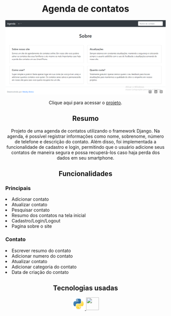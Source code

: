 <h1 align="center">Agenda de contatos</h1>

<img src="images_readme/agenda.png">

<p align="center">Clique aqui para acessar o <a href="https://web-production-97cd.up.railway.app/sobre/">projeto</a>.</p>

<h2 align="center">Resumo</h2>
<p align="center">
  Projeto de uma agenda de contatos utilizando o framework Django. Na agenda, é possível registrar informações como nome, sobrenome, número de telefone e descrição do contato. Além disso, foi implementada a funcionalidade de cadastro e login, permitindo que o usuário adicione seus contatos de maneira segura e possa recuperá-los caso haja perda dos dados em seu smartphone.
</p>

<h2 align="center">Funcionalidades</h2>
<p>
  <h3>Principais</h3>
  <li>Adicionar contato
  <li>Atualizar contato
  <li>Pesquisar contato
  <li>Resumo dos contatos na tela inicial
  <li>Cadastro/Login/Logout
  <li>Pagina sobre o site
    
  <h3>Contato</h3>
  <li>Escrever resumo do contato
  <li>Adicionar numero do contato
  <li>Atualizar contato
  <li>Adicionar categoria do contato
  <li>Data de criação do contato
</p>

<h2 align="center">Tecnologias usadas</h2>
<p align="center">
  <a href='https://www.python.org/' target='_blank'>
  <img src='https://raw.githubusercontent.com/devicons/devicon/master/icons/python/python-original.svg' width='40' height='40'>
  </a>
  <a href='https://www.djangoproject.com/' target='_blank'>
  <img src='https://camo.githubusercontent.com/537f66454b766b0d56da91225206ebf6d28ecff24d84668d52cf9430e02460fd/68747470733a2f2f63646e2e776f726c64766563746f726c6f676f2e636f6d2f6c6f676f732f646a616e676f2e737667' width='40' height='40'>
  </a>
</p>
